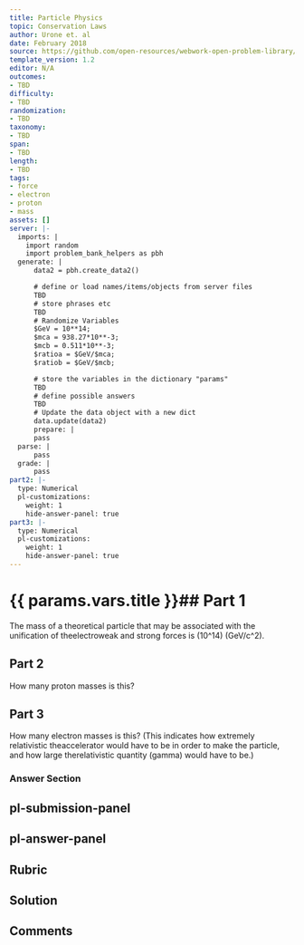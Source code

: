 ```yaml
---
title: Particle Physics
topic: Conservation Laws
author: Urone et. al
date: February 2018
source: https://github.com/open-resources/webwork-open-problem-library/tree/master/Contrib/BrockPhysics/College_Physics_Urone/33.Particle_Physics/33-04.Conservation_Laws/NU_U17-33-04-003.pg
template_version: 1.2
editor: N/A
outcomes:
- TBD
difficulty:
- TBD
randomization:
- TBD
taxonomy:
- TBD
span:
- TBD
length:
- TBD
tags:
- force
- electron
- proton
- mass
assets: []
server: |-
  imports: |
    import random
    import problem_bank_helpers as pbh
  generate: |
      data2 = pbh.create_data2()

      # define or load names/items/objects from server files
      TBD
      # store phrases etc
      TBD
      # Randomize Variables
      $GeV = 10**14;
      $mca = 938.27*10**-3;
      $mcb = 0.511*10**-3;
      $ratioa = $GeV/$mca;
      $ratiob = $GeV/$mcb;

      # store the variables in the dictionary "params"
      TBD
      # define possible answers
      TBD
      # Update the data object with a new dict
      data.update(data2)
      prepare: |
      pass
  parse: |
      pass
  grade: |
      pass
part2: |-
  type: Numerical
  pl-customizations:
    weight: 1
    hide-answer-panel: true
part3: |-
  type: Numerical
  pl-customizations:
    weight: 1
    hide-answer-panel: true
---
```


# {{ params.vars.title }}## Part 1 
The mass of a theoretical particle that may be associated with the unification of theelectroweak and strong forces is (10^14) (GeV/c^2). 
## Part 2 
How many proton masses is this? 
## Part 3 
How many electron masses is this? (This indicates how extremely relativistic theaccelerator would have to be in order to make the particle, and how large therelativistic quantity (gamma) would have to be.) 


### Answer Section 


## pl-submission-panel 


## pl-answer-panel 


## Rubric 


## Solution 


## Comments 


